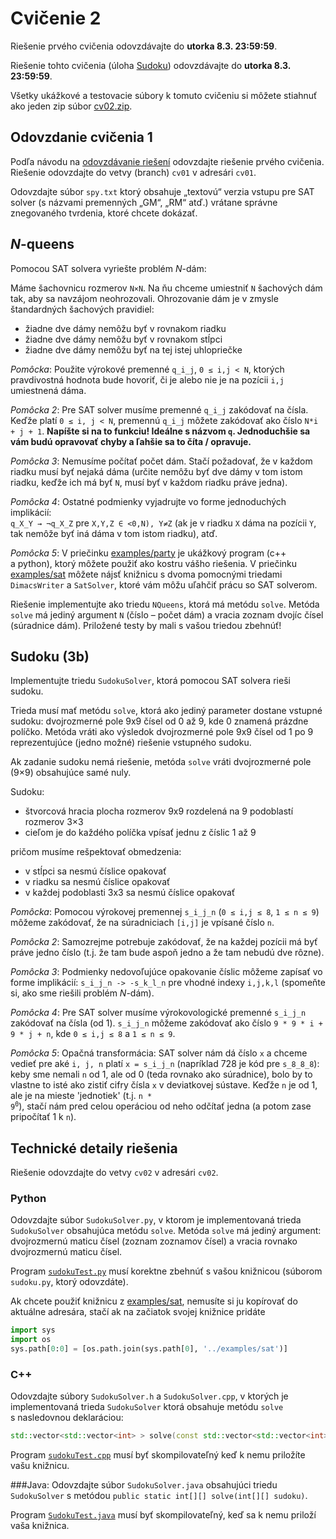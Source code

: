 Cvičenie 2
==========

Riešenie prvého cvičenia odovzdávajte do **utorka 8.3. 23:59:59**.

Riešenie tohto cvičenia (úloha [Sudoku](#sudoku-3b)) odovzdávajte
do **utorka 8.3. 23:59:59**.

Všetky ukážkové a&nbsp;testovacie súbory k&nbsp;tomuto cvičeniu si môžete stiahnuť
ako jeden zip súbor
[cv02.zip](https://github.com/FMFI-UK-1-AIN-412/lpi/archive/cv02.zip).

## Odovzdanie cvičenia 1

Podľa návodu na [odovzdávanie riešení](../odovzdavanie.md) odovzdajte
riešenie prvého cvičenia. Riešenie odovzdajte do vetvy (branch) `cv01`
v&nbsp;adresári `cv01`.

Odovzdajte súbor `spy.txt` ktorý obsahuje „textovú“ verzia vstupu pre SAT solver
(s&nbsp;názvami premenných „GM“, „RM“ atď.) vrátane správne znegovaného tvrdenia,
ktoré chcete dokázať.

## <var>N</var>-queens

Pomocou SAT solvera vyriešte problém <var>N</var>-dám:

Máme šachovnicu rozmerov <code>N&times;N</code>. Na ňu chceme umiestniť `N` šachových dám
tak, aby sa navzájom neohrozovali. Ohrozovanie dám je v&nbsp;zmysle
štandardných šachových pravidiel:

-  žiadne dve dámy nemôžu byť v&nbsp;rovnakom riadku
-  žiadne dve dámy nemôžu byť v&nbsp;rovnakom stĺpci
-  žiadne dve dámy nemôžu byť na tej istej uhlopriečke

*Pomôcka*: Použite výrokové premenné `q_i_j`, <code>0 &le; i,j &lt; N</code>,
ktorých pravdivostná hodnota bude hovoriť, či je alebo nie je na pozícii `i,j`
umiestnená dáma.

*Pomôcka 2*: Pre SAT solver musíme premenné `q_i_j` zakódovať na čísla.
Keďže platí <code>0 &le; i, j &lt; N</code>, premennú `q_i_j` môžete zakódovať ako číslo
`N*i + j + 1`. **Napíšte si na to funkciu! Ideálne s&nbsp;názvom `q`. Jednoduchšie
sa vám budú opravovať chyby a&nbsp;ľahšie sa to číta / opravuje.**

*Pomôcka 3*: Nemusíme počítať počet dám. Stačí požadovať, že v&nbsp;každom riadku
musí byť nejaká dáma (určite nemôžu byť dve dámy v&nbsp;tom istom riadku, keďže ich
má byť `N`, musí byť v&nbsp;každom riadku práve jedna).

*Pomôcka 4*: Ostatné podmienky vyjadrujte vo forme jednoduchých implikácií:<br/>
<code>q_X_Y &rarr; &not;q_X_Z</code> pre <code>X,Y,Z &isin; &lt;0,N), Y&ne;Z</code>
(ak je v&nbsp;riadku `X` dáma na pozícii `Y`, tak nemôže byť iná dáma v&nbsp;tom istom
riadku), atď.

*Pomôcka 5*: V&nbsp;priečinku [examples/party](../examples/party) je ukážkový program
(c++ a&nbsp;python), ktorý môžete použiť ako kostru vášho riešenia.
V&nbsp;priečinku [examples/sat](../examples/sat) môžete nájsť knižnicu s&nbsp;dvoma
pomocnými triedami `DimacsWriter` a&nbsp;`SatSolver`, ktoré vám môžu uľahčiť prácu
so SAT solverom.

Riešenie implementujte ako triedu `NQueens`, ktorá má metódu `solve`. Metóda
`solve` má jediný argument `N` (číslo&nbsp;– počet dám) a&nbsp;vracia zoznam dvojíc čísel
(súradnice dám). Priložené testy by mali s&nbsp;vašou triedou zbehnúť!

## Sudoku (3b)

Implementujte triedu `SudokuSolver`, ktorá pomocou SAT solvera rieši sudoku.

Trieda musí mať metódu `solve`, ktorá ako jediný parameter dostane vstupné sudoku:
dvojrozmerné pole 9x9 čísel od 0 až 9, kde 0 znamená prázdne políčko. Metóda vráti ako výsledok
dvojrozmerné pole 9x9 čísel od 1 po 9 reprezentujúce (jedno možné) riešenie vstupného sudoku.

Ak zadanie sudoku nemá riešenie, metóda `solve` vráti dvojrozmerné pole (9×9) obsahujúce samé nuly.

Sudoku:

* štvorcová hracia plocha rozmerov 9x9 rozdelená na 9 podoblastí rozmerov 3×3
* cieľom je do každého políčka vpísať jednu z&nbsp;číslic 1 až 9

pričom musíme rešpektovať obmedzenia:

* v&nbsp;stĺpci sa nesmú číslice opakovať
* v&nbsp;riadku sa nesmú číslice opakovať
* v&nbsp;každej podoblasti 3x3 sa nesmú číslice opakovať

*Pomôcka*: Pomocou výrokovej premennej <code>s\_i\_j\_n</code> (<code>0
&le; i,j &le; 8</code>, <code>1 &le; n &le; 9</code>) môžeme zakódovať, že na
súradniciach <code>[i,j]</code> je vpísané číslo <code>n</code>.

*Pomôcka 2*: Samozrejme potrebuje zakódovať, že na každej pozícii má byť práve
jedno číslo (t.j. že tam bude aspoň jedno a&nbsp;že tam nebudú dve rôzne).

*Pomôcka 3*: Podmienky nedovoľujúce opakovanie číslic môžeme zapísať vo forme
implikácií: <code>s\_i\_j\_n -> -s\_k\_l\_n</code> pre vhodné indexy
<code>i,j,k,l</code> (spomeňte si, ako sme riešili problém <var>N</var>-dám).

*Pomôcka 4*: Pre SAT solver musíme výrokovologické premenné <code>s\_i\_j\_n</code>
zakódovať na čísla (od 1). <code>s\_i\_j\_n</code> môžeme zakódovať ako číslo
<code>9 * 9 * i + 9 * j + n</code>, kde <code>0 &le; i,j &le; 8</code>
a&nbsp;<code>1 &le; n &le; 9</code>.

*Pomôcka 5*: Opačná transformácia: SAT solver nám dá číslo <code>x</code>
a&nbsp;chceme vedieť pre aké <code>i, j, n</code> platí <code>x = s\_i\_j\_n</code>
(napríklad 728 je kód pre <code>s\_8\_8\_8</code>): keby sme nemali <code>n</code>
od 1, ale od 0 (teda rovnako ako súradnice), bolo by to vlastne to isté ako
zistiť cifry čísla <code>x</code> v&nbsp;deviatkovej sústave. Keďže `n` je od 1, ale
je na mieste 'jednotiek' (t.j. <code>n * 9<sup>0</sup></code>), stačí nám pred
celou operáciou od neho odčítať jedna (a&nbsp;potom zase pripočítať 1 k&nbsp;`n`).

## Technické detaily riešenia

Riešenie odovzdajte do vetvy `cv02` v&nbsp;adresári `cv02`.

### Python
Odovzdajte súbor `SudokuSolver.py`, v&nbsp;ktorom je implementovaná trieda `SudokuSolver`
obsahujúca metódu `solve`. Metóda `solve` má jediný argument: dvojrozmernú
maticu čísel (zoznam zoznamov čísel) a&nbsp;vracia rovnako dvojrozmernú maticu
čísel.

Program [`sudokuTest.py`](sudokuTest.py) musí korektne zbehnúť s&nbsp;vašou knižnicou
(súborom `sudoku.py`, ktorý odovzdáte).

Ak chcete použiť knižnicu z&nbsp;[examples/sat](../examples/sat), nemusíte si ju
kopírovať do aktuálne adresára, stačí ak na začiatok svojej knižnice pridáte
```python
import sys
import os
sys.path[0:0] = [os.path.join(sys.path[0], '../examples/sat')]
```

### C++
Odovzdajte súbory `SudokuSolver.h` a&nbsp;`SudokuSolver.cpp`, v&nbsp;ktorých je implementovaná
trieda `SudokuSolver` ktorá obsahuje metódu `solve` s&nbsp;nasledovnou
deklaráciou:
```C++
std::vector<std::vector<int> > solve(const std::vector<std::vector<int> > &sudoku)
```

Program [`sudokuTest.cpp`](sudokuTest.cpp) musí byť skompilovateľný keď k&nbsp;nemu
priložíte vašu knižnicu.

###Java:
Odovzdajte súbor `SudokuSolver.java` obsahujúci triedu `SudokuSolver` s&nbsp;metódou `public static int[][] solve(int[][] sudoku)`.

Program [`SudokuTest.java`](SudokuTest.java) musí byť skompilovateľný, keď sa k
nemu priloží vaša knižnica.
